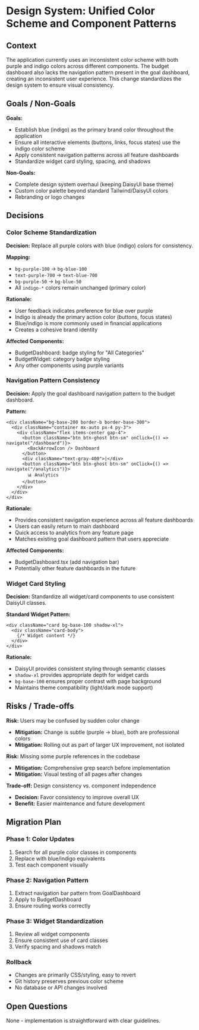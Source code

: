 # Design System: Unified Color Scheme and Component Patterns

## Context

The application currently uses an inconsistent color scheme with both purple and indigo colors across different components. The budget dashboard also lacks the navigation pattern present in the goal dashboard, creating an inconsistent user experience. This change standardizes the design system to ensure visual consistency.

## Goals / Non-Goals

**Goals:**
- Establish blue (indigo) as the primary brand color throughout the application
- Ensure all interactive elements (buttons, links, focus states) use the indigo color scheme
- Apply consistent navigation patterns across all feature dashboards
- Standardize widget card styling, spacing, and shadows

**Non-Goals:**
- Complete design system overhaul (keeping DaisyUI base theme)
- Custom color palette beyond standard Tailwind/DaisyUI colors
- Rebranding or logo changes

## Decisions

### Color Scheme Standardization

**Decision:** Replace all purple colors with blue (indigo) colors for consistency.

**Mapping:**
- `bg-purple-100` → `bg-blue-100`
- `text-purple-700` → `text-blue-700`
- `bg-purple-50` → `bg-blue-50`
- All `indigo-*` colors remain unchanged (primary color)

**Rationale:**
- User feedback indicates preference for blue over purple
- Indigo is already the primary action color (buttons, focus states)
- Blue/indigo is more commonly used in financial applications
- Creates a cohesive brand identity

**Affected Components:**
- BudgetDashboard: badge styling for "All Categories"
- BudgetWidget: category badge styling
- Any other components using purple variants

### Navigation Pattern Consistency

**Decision:** Apply the goal dashboard navigation pattern to the budget dashboard.

**Pattern:**
```tsx
<div className="bg-base-200 border-b border-base-300">
  <div className="container mx-auto px-4 py-3">
    <div className="flex items-center gap-4">
      <button className="btn btn-ghost btn-sm" onClick={() => navigate("/dashboard")}>
        <BackArrowIcon /> Dashboard
      </button>
      <div className="text-gray-400">|</div>
      <button className="btn btn-ghost btn-sm" onClick={() => navigate("/analytics")}>
        📊 Analytics
      </button>
    </div>
  </div>
</div>
```

**Rationale:**
- Provides consistent navigation experience across all feature dashboards
- Users can easily return to main dashboard
- Quick access to analytics from any feature page
- Matches existing goal dashboard pattern that users appreciate

**Affected Components:**
- BudgetDashboard.tsx (add navigation bar)
- Potentially other feature dashboards in the future

### Widget Card Styling

**Decision:** Standardize all widget/card components to use consistent DaisyUI classes.

**Standard Widget Pattern:**
```tsx
<div className="card bg-base-100 shadow-xl">
  <div className="card-body">
    {/* Widget content */}
  </div>
</div>
```

**Rationale:**
- DaisyUI provides consistent styling through semantic classes
- `shadow-xl` provides appropriate depth for widget cards
- `bg-base-100` ensures proper contrast with page background
- Maintains theme compatibility (light/dark mode support)

## Risks / Trade-offs

**Risk:** Users may be confused by sudden color change
- **Mitigation:** Change is subtle (purple → blue), both are professional colors
- **Mitigation:** Rolling out as part of larger UX improvement, not isolated

**Risk:** Missing some purple references in the codebase
- **Mitigation:** Comprehensive grep search before implementation
- **Mitigation:** Visual testing of all pages after changes

**Trade-off:** Design consistency vs. component independence
- **Decision:** Favor consistency to improve overall UX
- **Benefit:** Easier maintenance and future development

## Migration Plan

### Phase 1: Color Updates
1. Search for all purple color classes in components
2. Replace with blue/indigo equivalents
3. Test each component visually

### Phase 2: Navigation Pattern
1. Extract navigation bar pattern from GoalDashboard
2. Apply to BudgetDashboard
3. Ensure routing works correctly

### Phase 3: Widget Standardization
1. Review all widget components
2. Ensure consistent use of card classes
3. Verify spacing and shadows match

### Rollback
- Changes are primarily CSS/styling, easy to revert
- Git history preserves previous color scheme
- No database or API changes involved

## Open Questions

None - implementation is straightforward with clear guidelines.

